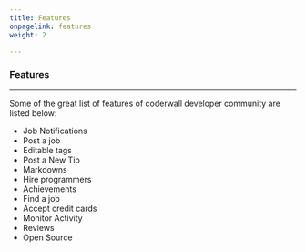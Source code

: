 ```yaml
---
title: Features
onpagelink: features
weight: 2

---
```


### **Features**
--------

Some of the great list of features of coderwall developer community are listed below:

*   Job Notifications
*   Post a job
*   Editable tags
*   Post a New Tip
*   Markdowns
*   Hire programmers
*   Achievements
*   Find a job
*   Accept credit cards
*   Monitor Activity
*   Reviews
*   Open Source
